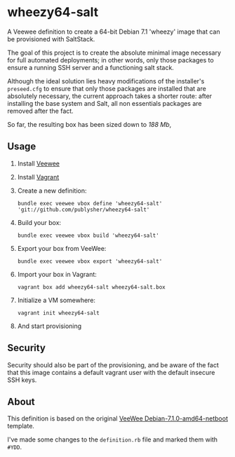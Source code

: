 wheezy64-salt
=============

A Veewee definition to create a 64-bit Debian 7.1 'wheezy' image that can be provisioned with SaltStack.

The goal of this project is to create the absolute minimal image necessary for full automated deployments; in other words, only those packages to ensure a running SSH server and a functioning salt stack. 

Although the ideal solution lies heavy modifications of the installer's `preseed.cfg` to ensure that only those packages are installed that are absolutely necessary, the current approach takes a shorter route: after installing the base system and Salt, all non essentials packages are removed after the fact. 

So far, the resulting box has been sized down to *188 Mb*,


Usage
-------------

1. Install [Veewee](https://github.com/jedi4ever/veewee)
2. Install [Vagrant](http://www.vagrantup.com/)
3. Create a new definition: 

	`bundle exec veewee vbox define 'wheezy64-salt' 'git://github.com/publysher/wheezy64-salt'`

4. Build your box: 

	`bundle exec veewee vbox build 'wheezy64-salt'`

5. Export your box from VeeWee: 

	`bundle exec veewee vbox export 'wheezy64-salt'`

6. Import your box in Vagrant: 

	`vagrant box add wheezy64-salt wheezy64-salt.box`

7. Initialize a VM somewhere: 

	`vagrant init wheezy64-salt`

8. And start provisioning


Security
-------------
Security should also be part of the provisioning, and be aware of the fact that this image contains a default vagrant user with the default insecure SSH keys. 


About
-------------

This definition is based on the original [VeeWee Debian-7.1.0-amd64-netboot](https://github.com/jedi4ever/veewee/tree/master/templates/Debian-7.1.0-amd64-netboot) 
template. 

I've made some changes to the `definition.rb` file and marked them with `#YDD`. 

